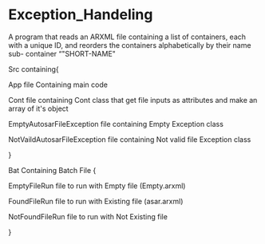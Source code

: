 # Exception_Handeling
A program that reads an ARXML file containing a list of containers, each with a unique ID, and  reorders the containers alphabetically by their name sub- container “"SHORT-NAME"

Src containing{

App file Containing main code 

Cont file containing Cont class that get file inputs as attributes and make an array of it's object

EmptyAutosarFileException file containing Empty Exception class 

NotVaildAutosarFileException file containing Not valid file Exception class 

}

Bat Containing Batch File {

EmptyFileRun file to run with Empty file (Empty.arxml)

FoundFileRun file to run with Existing file (asar.arxml)

NotFoundFileRun file to run with Not Existing file

}
